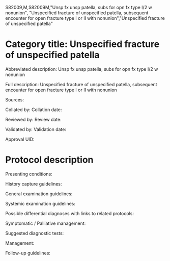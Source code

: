 S82009,M,S82009M,"Unsp fx unsp patella, subs for opn fx type I/2 w nonunion", "Unspecified fracture of unspecified patella, subsequent encounter for open fracture type I or II with nonunion","Unspecified fracture of unspecified patella"
# Category title: Unspecified fracture of unspecified patella

Abbreviated description: Unsp fx unsp patella, subs for opn fx type I/2 w nonunion

Full description: Unspecified fracture of unspecified patella, subsequent encounter for open fracture type I or II with nonunion

Sources:

Collated by:
Collation date:

Reviewed by:
Review date:

Validated by:
Validation date:

Approval UID:

# Protocol description

Presenting conditions:

History capture guidelines:

General examination guidelines:

Systemic examination guidelines:

Possible differential diagnoses with links to related protocols:

Symptomatic / Palliative management:

Suggested diagnostic tests:

Management:

Follow-up guidelines:
